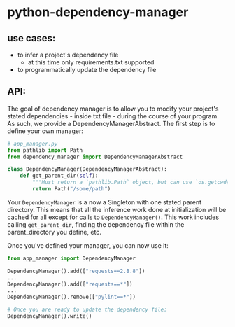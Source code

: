 # python-dependency-manager

## use cases:
- to infer a project's dependency file
  - at this time only requirements.txt supported
- to programmatically update the dependency file

## API:

The goal of dependency manager is to allow you to modify your project's stated dependencies - inside txt file - during the course
of your program. As such, we provide a DependencyManagerAbstract. The first step is to define your own manager:

```python
# app_manager.py
from pathlib import Path
from dependency_manager import DependencyManagerAbstract

class DependencyManager(DependencyManagerAbstract):
    def get_parent_dir(self):
        """Must return a `pathlib.Path` object, but can use `os.getcwd()` or anything else"""
        return Path("/some/path")

```
Your `DependencyManager` is a now a  Singleton with one stated parent directory. This means that all the inference work done at initialization
will be cached for all except for calls to `DependencyManager()`. This work includes calling `get_parent_dir`, finding the dependency file within the parent_directory
you define, etc.

Once you've defined your manager, you can now use it:

```python
from app_manager import DependencyManager

DependencyManager().add(["requests==2.8.8"])
...
DependencyManager().add(["requests==*"])
...
DependencyManager().remove(["pylint==*"])

# Once you are ready to update the dependency file:
DependencyManager().write()
```


